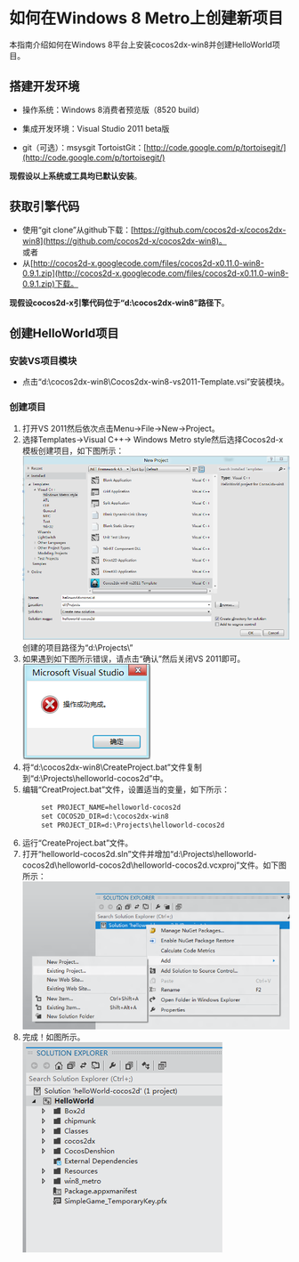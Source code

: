 # 如何在Windows 8 Metro上创建新项目

本指南介绍如何在Windows 8平台上安装cocos2dx-win8并创建HelloWorld项目。

## 搭建开发环境

- 操作系统：Windows 8消费者预览版（8520 build）

- 集成开发环境：Visual Studio 2011 beta版

- git（可选）：msysgit TortoistGit：[http://code.google.com/p/tortoisegit/](http://code.google.com/p/tortoisegit/)

**现假设以上系统或工具均已默认安装**。

## 获取引擎代码

- 使用“git clone”从github下载：[https://github.com/cocos2d-x/cocos2dx-win8](https://github.com/cocos2d-x/cocos2dx-win8)。       
或者      
- 从[http://cocos2d-x.googlecode.com/files/cocos2d-x0.11.0-win8-0.9.1.zip](http://cocos2d-x.googlecode.com/files/cocos2d-x0.11.0-win8-0.9.1.zip)下载。

**现假设cocos2d-x引擎代码位于“d:\cocos2dx-win8”路径下**。

## 创建HelloWorld项目
### 安装VS项目模块

- 点击“d:\cocos2dx-win8\Cocos2dx-win8-vs2011-Template.vsi”安装模块。

### 创建项目

1. 打开VS 2011然后依次点击Menu->File->New->Project。
2. 选择Templates->Visual C++-> Windows Metro style然后选择Cocos2d-x模板创建项目，如下图所示：      
![](./res/new.png)     
创建的项目路径为“d:\Projects\”     
3. 如果遇到如下图所示错误，请点击“确认”然后关闭VS 2011即可。           
![](./res/op_OK.png)    
4. 将“d:\cocos2dx-win8\CreateProject.bat”文件复制到“d:\Projects\helloworld-cocos2d”中。
5. 编辑“CreatProject.bat”文件，设置适当的变量，如下所示：
```
        set PROJECT_NAME=helloworld-cocos2d
        set COCOS2D_DIR=d:\cocos2dx-win8
        set PROJECT_DIR=d:\Projects\helloworld-cocos2d
```
6. 运行“CreateProject.bat”文件。
7. 打开“helloworld-cocos2d.sln”文件并增加“d:\Projects\helloworld-cocos2d\helloworld-cocos2d\helloworld-cocos2d.vcxproj”文件。如下图所示：       
![](./res/add_project_into.png)       
8. 完成！如图所示。     
![](./res/final.png)
